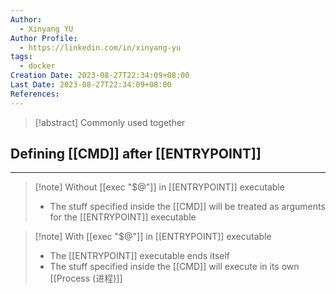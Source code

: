 ```yaml
---
Author:
  - Xinyang YU
Author Profile:
  - https://linkedin.com/in/xinyang-yu
tags:
  - docker
Creation Date: 2023-08-27T22:34:09+08:00
Last Date: 2023-08-27T22:34:09+08:00
References:
---
```

>[!abstract] Commonly used together


## Defining [[CMD]] after [[ENTRYPOINT]]
---
>[!note] Without [[exec "$@"]] in [[ENTRYPOINT]] executable
>- The stuff specified inside the [[CMD]] will be treated as arguments for the [[ENTRYPOINT]] executable 

>[!note] With [[exec "$@"]] in [[ENTRYPOINT]] executable
>- The [[ENTRYPOINT]] executable ends itself
>- The stuff specified inside the [[CMD]] will execute in its own [[Process (进程)]]